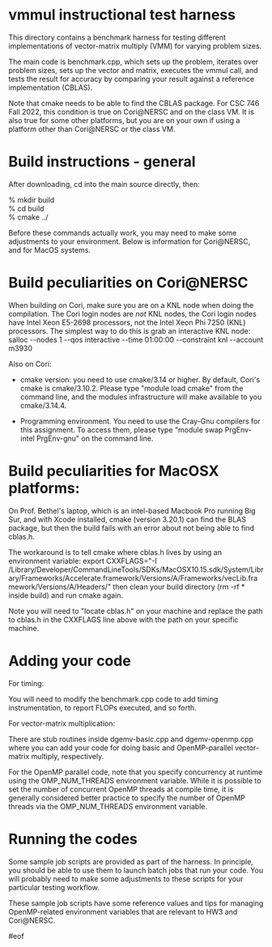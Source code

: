 # vmmul instructional test harness

This directory contains a benchmark harness for testing different implementations of
vector-matrix multiply (VMM) for varying problem sizes.

The main code is benchmark.cpp, which sets up the problem, iterates over problem
sizes, sets up the vector and matrix, executes the vmmul call, and tests the
result for accuracy by comparing your result against a reference implementation (CBLAS).

Note that cmake needs to be able to find the CBLAS package. For CSC 746 Fall 2022,
this condition is true on Cori@NERSC and on the class VM. It is also true for some
other platforms, but you are on your own if using a platform other than Cori@NERSC
or the class VM.

# Build instructions - general

After downloading, cd into the main source directly, then:

% mkdir build  
% cd build  
% cmake ../  

Before these commands actually work, you may need to make some adjustments to your environment.
Below is information for Cori@NERSC, and for MacOS systems.

# Build peculiarities on Cori@NERSC

When building on Cori, make sure you are on a KNL node when doing the compilation. The
Cori login nodes are *not* KNL nodes, the Cori login nodes have Intel Xeon E5-2698
processors, not the Intel Xeon Phi 7250 (KNL) processors.  The simplest way to do this is
grab an interactive KNL node:  
salloc --nodes 1 --qos interactive --time 01:00:00 --constraint knl --account m3930

Also on Cori:

- cmake version: you need to use cmake/3.14 or higher. By default, Cori's cmake is cmake/3.10.2. 
Please type "module load cmake" from the command line, and the modules infrastructure will make
available to you cmake/3.14.4.

- Programming environment. You need to use the Cray-Gnu compilers for this assignment. To access
them, please type "module swap PrgEnv-intel PrgEnv-gnu" on the command line.

# Build peculiarities for MacOSX platforms:

On Prof. Bethel's laptop, which is an intel-based Macbook Pro running Big Sur, and
with Xcode installed, cmake (version 3.20.1) can find the BLAS package, but then the build fails with
an error about not being able to find cblas.h.

The workaround is to tell cmake where cblas.h lives by using an environment variable:
export CXXFLAGS="-I /Library/Developer/CommandLineTools/SDKs/MacOSX10.15.sdk/System/Library/Frameworks/Accelerate.framework/Versions/A/Frameworks/vecLib.framework/Versions/A/Headers/"
then clean your build directory (rm -rf * inside build) and run cmake again. 

Note you will need to "locate cblas.h" on your machine and replace the path to cblas.h
in the CXXFLAGS line above with the path on your specific machine.

# Adding your code

For timing:

You will need to modify the benchmark.cpp code to add timing instrumentation, to 
report FLOPs executed, and so forth.


For vector-matrix multiplication:

There are stub routines inside dgemv-basic.cpp and dgemv-openmp.cpp where you can
add your code for doing basic and OpenMP-parallel vector-matrix multiply, respectively.

For the OpenMP parallel code, note that you specify concurrency at runtime using
the OMP_NUM_THREADS environment variable. While it is possible to set the number of
concurrent OpenMP threads at compile time, it is generally considered better practice to
specify the number of OpenMP threads via the OMP_NUM_THREADS environment variable.


# Running the codes

Some sample job scripts are provided as part of the harness. In principle, you should be able to use
them to launch batch jobs that run your code. You will probably need to make some adjustments
to these scripts for your particular testing workflow.

These sample job scripts have some reference values and tips for managing OpenMP-related
environment variables that are relevant to HW3 and Cori@NERSC.


#eof
